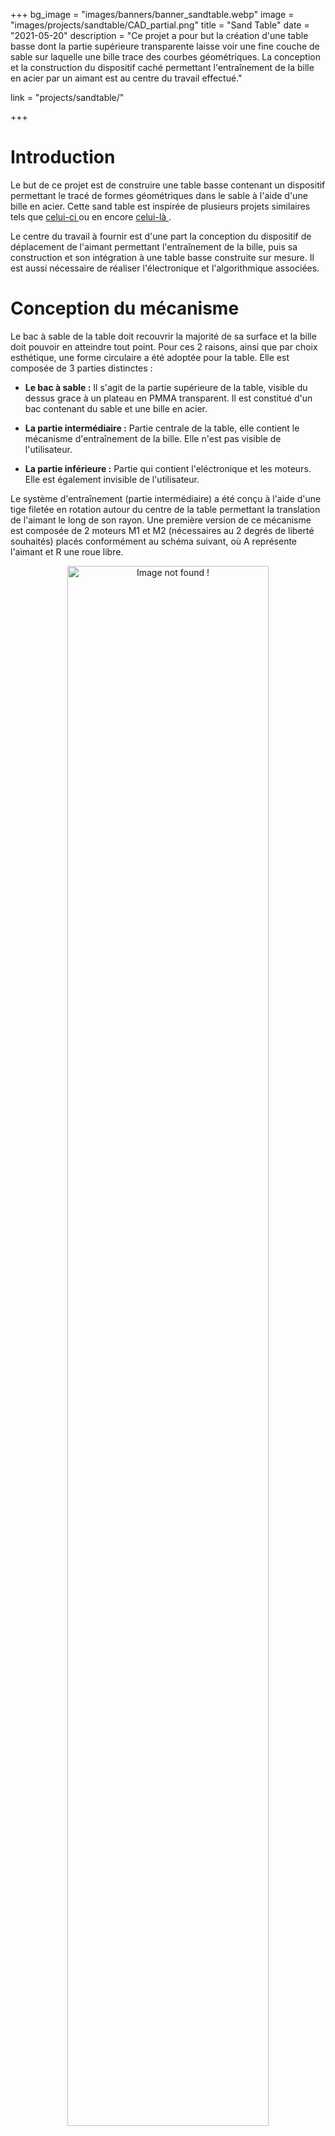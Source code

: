 +++
bg_image = "images/banners/banner_sandtable.webp"
image = "images/projects/sandtable/CAD_partial.png"
title = "Sand Table"
date = "2021-05-20"
description = "Ce projet a pour but la création d'une table basse dont la partie supérieure transparente laisse voir une fine couche de sable sur laquelle une bille trace des courbes géométriques. La conception et la construction du dispositif caché permettant l'entraînement de la bille en acier par un aimant est au centre du travail effectué."

link = "projects/sandtable/"

+++

# Introduction

Le but de ce projet est de construire une table basse contenant un dispositif permettant le tracé de formes géométriques dans le sable à l'aide d'une bille en acier. Cette sand table est inspirée de plusieurs projets similaires tels que <a href="https://www.instructables.com/Sand-Table/" target="_blank"> celui-ci </a> ou en encore <a href="https://sisyphus-industries.com/" target="_blank"> celui-là </a>.

Le centre du travail à fournir est d'une part la conception du dispositif de déplacement de l'aimant permettant l'entraînement de la bille, puis sa construction et son intégration à une table basse construite sur mesure. Il est aussi nécessaire de réaliser l'électronique et l'algorithmique associées.

# Conception du mécanisme

Le bac à sable de la table doit recouvrir la majorité de sa surface et la bille doit pouvoir en atteindre tout point. Pour ces 2 raisons, ainsi que par choix esthétique, une forme circulaire a été adoptée pour la table. Elle est composée de 3 parties distinctes :
- **Le bac à sable :** Il s'agit de la partie supérieure de la table, visible du dessus grace à un plateau en PMMA transparent. Il est constitué d'un bac contenant du sable et une bille en acier. 

- **La partie intermédiaire :** Partie centrale de la table, elle contient le mécanisme d'entraînement de la bille. Elle n'est pas visible de l'utilisateur.

- **La partie inférieure :** Partie qui contient l'eléctronique et les moteurs. Elle est également invisible de l'utilisateur.

Le système d'entraînement (partie intermédiaire) a été conçu à l'aide d'une tige filetée en rotation autour du centre de la table permettant la translation de l'aimant le long de son rayon. Une première version de ce mécanisme est composée de 2 moteurs M1 et M2 (nécessaires au 2 degrés de liberté souhaités) placés conformément au schéma suivant, où A représente l'aimant et R une roue libre.

<center>
<img src="/images/projects/sandtable/schema_axe.webp" alt="Image not found !" width="80%"/>
</center>

&nbsp;

Cette première idée comporte néanmoins un problème majeur : la non gestion de l'entortillement des fils nécessaires à l'alimentation et au contrôle de M2. La solution retenue pour résoudre ce problème est le déplacement de M2 sur la partie inférieure de la table, le rendant ainsi solidaire du chassis. Cette décision implique le déport de M1 de l'axe central de la table afin de pouvoir y placer M2, qui à l'aide d'un système de transmission constitué d'engrenages coniques peut assurer la translation radiale de l'aimant. Le déport de M1 de l'axe central de la table est réalisé grâce à un système pignon/courroie. L'ensemble des pièces nécessaires à la construction de ce mécanisme sont modélisées sur Onshape, comme illustré ci-dessous.

<center>
<img src="/images/projects/sandtable/CAD_partial.png" alt="Image not found !" width="75%"/>
<img src="/images/projects/sandtable/bewel_gear_front.png" alt="Image not found !" width="20%"/>
</center>
&nbsp;

# Fabrication

Le premier composant à être assemblé est le bras de l'aimant, qui est constitué de pièces en PMMA découpées à la découpeuse laser, d'une tige filetée de 8mm de diamètre sur laquelle est monté un écrou en laiton et d'une tige en acier de 8mm de diamètre. Les tiges, l'écrou et les roulements sont récupérés sur une imprimante 3D démontée. Le bras monté est présenté ci-dessous.

<center>
<img src="/images/projects/sandtable/shaft.jpg" alt="Image not found !" width="80%"/>
</center>

&nbsp;

La structure de la table basse est réalisée en MDF conformément aux schémas présentés plus haut. Les parties courbes de la table, à savoir le pourtour de la table et du bac à sable, sont également réalisées avec du MDF en utilisant une technique de kerf cutting. Cette technique consiste à découper des fentes dans le MDF afin de lui permettre de supporter une courbure. Le MDF est ensuite collé à l'aide de colle à bois et maintenu en place par des serre-joints pendant le séchage.

Les parties intermédiaires et inférieures de la table sont fixées l'une à l'autre avec la possibilité d'accès à la partie inférieure par le côté de la table. Pour la fixation de la partie supérieure (bac à sable) à la partie intermédiaire, un système de loquet a été mis en place. Ce système permet de maintenir le bac à sable en place tout en permettant un accès facile à la partie intermédiaire pour l'entretien et les réparations de la mécanique. Les loquets, présentés ci-dessous, s'emboitent en réalisant une rotation de quelques degrés. 

<center>
<img src="/images/projects/sandtable/lock_m.jpg" alt="Image not found !" width="39%" style="margin-right: 2%;"/>

<img src="/images/projects/sandtable/lock_f.jpg" alt="Image not found !" width="39%"/>
</center>
&nbsp;

Les différentes étapes de la contruction de la table jusqu'à son assemblage final sont présentées ci-dessous. Notez qu'un tendeur de courroie a été ajouté pour assurer un bon fonctionnement de la transmission du moteur M1.

<center>
<img src="/images/projects/sandtable/timing_belt.jpg" alt="Image not found !" width="80%"/>
</center>
&nbsp;

<center>
<img src="/images/projects/sandtable/inside.jpg" alt="Image not found !" width="80%"/>
</center>
&nbsp;

<center>
<img src="/images/projects/sandtable/open_1.jpg" alt="Image not found !" width="80%"/>
</center>
&nbsp;

<center>
<img src="/images/projects/sandtable/open_2.jpg" alt="Image not found !" width="80%"/>
</center>
&nbsp;

<center>
<img src="/images/projects/sandtable/finished.jpg" alt="Image not found !" width="80%"/>
</center>

&nbsp;

# Contrôle

Afin de permettre la calibration de la position de l'aimant, un capteur de fin de course a d'abord été mis en place. Cependant, la position de ce capteur sur la partie rotative du mécanisme a posé problème du point de vue de l'entortillement des fils, comme discuté plus haut. Pour cette raison, il a été remplacé par un Interrupteur à Lame Souple (ILS), qui permet de détecter le passage de l'aimant. Ainsi, en plaçant ce capteur sur l'axe central de la table, solidaire du chassis, il est possible de détecter le passage de l'aimant au centre de la table sans que le capteur ne soit sur une partie en mouvement du mécanisme.
 
La carte de contrôle utilisée est une Arduino Uno, qui est reliée à un shield de contrôle de moteurs pas à pas. Ce shield permet de contrôler les deux moteurs pas à pas M1 et M2, qui sont utilisés pour déplacer l'aimant sur le sable. Le code de contrôle est écrit en C++ et utilise la bibliothèque AFMotor pour contrôler les moteurs.

Deux motifs ont été implémentés. La fonction `spiral` permet de dessiner une spirale en faisant tourner les deux moteurs à des vitesses différentes, tandis que la fonction `zigzag` permet de dessiner des lignes ondulées en faisant tourner le moteur M1 à une vitesse constante et en déplaçant le moteur M2 à des intervalles réguliers. Le code de contrôle est présenté ci-dessous.

```
#include <AFMotor.h>
#include <time.h>

#define STEPSPERREVOLUTION 200.0
#define MAXREVARM 150.0
#define CENTERREDUCTION 2.8

// Connect motors to port #1 (M1 and M2)
AF_Stepper stepperArm(STEPSPERREVOLUTION, 2);
AF_Stepper stepperCenter(STEPSPERREVOLUTION, 1);

void setup() {
  Serial.begin(9600);
  Serial.println("Stepper test!");

  stepperArm.setSpeed(100);  // 100 rpm
  stepperCenter.setSpeed(30);  // 30 rpm
}

void spiral(int revNum) {
  double stepsArm = STEPSPERREVOLUTION*MAXREVARM; 
  double stepsCenter = STEPSPERREVOLUTION*CENTERREDUCTION*revNum;
  AF_Stepper stepperMax = stepperArm;
  AF_Stepper stepperMin = stepperCenter;
  double nMax = stepsArm;
  double nMin = (stepsCenter < stepsArm) ? stepsCenter : stepsArm; //nombre de steps min
  if (nMin == stepsArm){
    stepperMax = stepperCenter;
    stepperMin = stepperArm;
    nMax = stepsCenter;
  }
  int stepPerLoop = (int) round(nMax/nMin);
  Serial.println(stepPerLoop);
  Serial.println(nMax);
  Serial.println(nMin);
  for (int i = 0; i < nMin; i ++){
    stepperMin.step(1, FORWARD, SINGLE);
    stepperMax.step(stepPerLoop, FORWARD, SINGLE);
  }
}

void zigzag(int revNum, int spacing, int amplitude){
  double stepsCenter = STEPSPERREVOLUTION*CENTERREDUCTION*revNum;
  bool direction = 0;
  for (int i = 0; i < stepsCenter; i ++){
    stepperCenter.step(1, FORWARD, SINGLE);
    if (i % spacing == 0){
      direction = !direction;
    }
    if (direction){
      stepperArm.step(amplitude, FORWARD, SINGLE);
    }
    else{
      stepperArm.step(amplitude, FORWARD, SINGLE);
    }
  }
}

void loop() {
  spiral(1);
}
```

&nbsp;

Une démonstration du fonctionnement de la table est présentée ci-dessous. La vidéo montre le fonctionnement de la table avec un motif circulaire.

<center>
<video width="80%" controls>
  <source src="/images/projects/sandtable/sandtable.mp4" type="video/mp4">
  Your browser does not support the video tag.
</video>
</center>

&nbsp;

# Pistes d’amélioration

Les principaux défauts de la version finale du projet sont le bruit (lié aux vibrations, roulements multiples et mécanismes plastiques), et l’entraînement inconsistant de la bille (lorsque la couche de sable est trop épaisse ou que les mouvements sont trop brusques). Afin de les supprimer, les pistes d’améliorations sont les suivantes :

**Vibrations et bruit :** Meilleur contrôle des steppers, plus grande réduction centrale, utilisation d’engrenages usinés et non imprimés.

**Entraînement de la bille :** Aimant plus puissant, utilisation d'un sable plus lisse (sable de plage, sans irrégularités)

Il serait également souhaitable de définir plus de modes de dessin (rosaces, formes simples, etc.) ainsi que d’avoir une alimentation dédiée pour l'Arduino et son shield en vu d’en faire un objet autonome et à l’utilisation simplifiée.